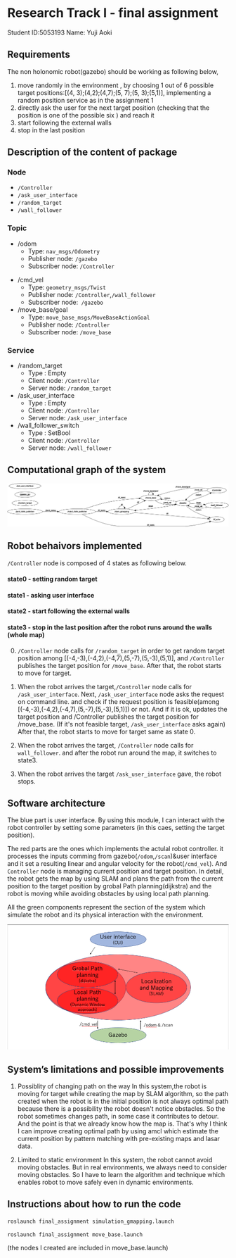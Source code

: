 # Research Track I - final assignment
Student ID:5053193
Name: Yuji Aoki

## Requirements
The non holonomic robot(gazebo) should be working as following below,
1.  move randomly in the environment , by choosing 1 out of 6 possible target positions:[(4, 3);(4,2);(4,7);(5, 7);(5, 3);(5,1)], implementing a random position service as in the assignment 1
2. directly ask the user for the next target position (checking that the position is one of the possible six ) and reach it
3. start following the external walls
4. stop in the last position

## Description of the content of package
### Node
- `/Controller`
- `/ask_user_interface`
- `/random_target`
- `/wall_follower`

### Topic
- /odom
    - Type: `nav_msgs/Odometry`
    - Publisher node: `/gazebo`
    - Subscriber node: `/Controller`
<!-- - /gmapping_odom
    - Type: `geometry_msgs/Twist`
    - Publisher node: `/tf_echo`
    - Subscriber node: `/Controller` -->
- /cmd_vel 
    - Type: `geometry_msgs/Twist`
    - Publisher node: `/Controller`,`/wall_follower`
    - Subscriber node:` /gazebo`
- /move_base/goal 
    - Type: `move_base_msgs/MoveBaseActionGoal`
    - Publisher node: `/Controller`
    - Subscriber node: `/move_base`
### Service
- /random_target
    - Type : Empty
    - Client node: `/Controller`
    - Server node: `/random_target`
- /ask_user_interface
    - Type : Empty
    - Client node: `/Controller`
    - Server node: `/ask_user_interface`
- /wall_follower_switch  
    - Type : SetBool
    - Client node: `/Controller`
    - Server node: `/wall_follower`

## Computational graph of the system
![the graph of system](rosgraph.png )
<!-- ![the graph of system](rosgraph_gmapping_odom.png ) -->
## Robot behaivors implemented
`/Controller` node is composed of 4 states as following below.
#### state0 - setting random target
#### state1 - asking user interface
#### state2 - start following the external walls
#### state3 - stop in the last position after the robot runs around the walls (whole map)

0. `/Controller` node calls for `/random_target` in order to get random target position among [(-4,-3),(-4,2),(-4,7),(5,-7),(5,-3),(5,1)], and `/Controller `publishes the target position for `/move_base`. After that, the robot starts to move for target.

1. When the robot arrives the target,`/Controller` node calls for `/ask_user_interface`. Next, `/ask_user_interface` node asks the request on command line. and check if the request position is feasible(among [(-4,-3),(-4,2),(-4,7),(5,-7),(5,-3),(5,1)]) or not. And if it is ok, updates the target position and /Controller publishes the target position for /move_base. (If it's not feasible target, `/ask_user_interface` asks again) After that, the robot starts to move for target same as state 0.

2. When the robot arrives the target, `/Controller` node calls for `wall_follower`. and after the robot run around the map, it switches to state3.

3. When the robot arrives the target `/ask_user_interface` gave, the robot stops.

## Software architecture
The blue part is user interface. By using this module, I can interact with the robot controller by setting some parameters (in this caes, setting the target position).

The red parts are the ones which implements the actulal robot controller. it processes the inputs comming from gazebo(`/odom`,`/scan`)&user interface and it set a resulting linear and angular velocity for the robot(`/cmd_vel`). And `Controller` node is managing  current position and target position. In detail, the robot gets the map by using SLAM and plans the path from the current position to the target position by grobal Path planning(dijkstra) and the robot is moving while avoiding obstacles by using local path planning.

All the green components represent the section of the system which simulate the robot and its physical interaction with the environment.


![](software_architecture.png)

## System’s limitations and possible improvements

1. Possiblity of changing path on the way
In this system,the robot is moving for target while creating the map by SLAM algorithm, so the path created when the robot is in the initial position is not always optimal path because there is a possibility the robot doesn't notice obstacles. So the robot sometimes changes path, in some case it contributes to detour. And the point is that we already know how the map is. That's why I think I can improve creating optimal path by using amcl which estimate the current position by pattern matching with pre-existing maps and lasar data. 

2. Limited to static environment
In this system, the robot cannot avoid moving obstacles. But in real environments, we always need to consider moving obstacles. So I have to learn the algorithm and technique which enables robot to move safely even in dynamic environments.



## Instructions about how to run the code

```
roslaunch final_assignment simulation_gmapping.launch
```

```
roslaunch final_assignment move_base.launch
```
(the nodes I created are included in move_base.launch)


